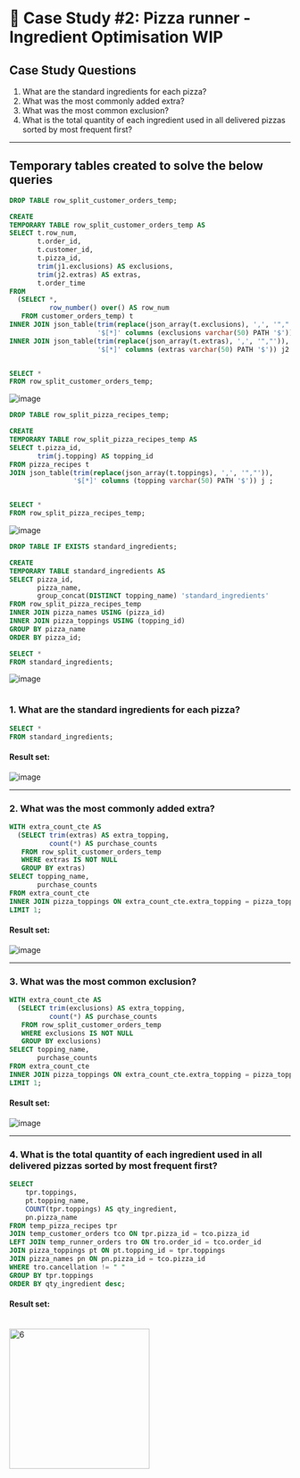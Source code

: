 # :pizza: Case Study #2: Pizza runner - Ingredient Optimisation WIP

## Case Study Questions

1. What are the standard ingredients for each pizza?
2. What was the most commonly added extra?
3. What was the most common exclusion?
4. What is the total quantity of each ingredient used in all delivered pizzas sorted by most frequent first?

***

## Temporary tables created to solve the below queries

```sql
DROP TABLE row_split_customer_orders_temp;

CREATE
TEMPORARY TABLE row_split_customer_orders_temp AS
SELECT t.row_num,
       t.order_id,
       t.customer_id,
       t.pizza_id,
       trim(j1.exclusions) AS exclusions,
       trim(j2.extras) AS extras,
       t.order_time
FROM
  (SELECT *,
          row_number() over() AS row_num
   FROM customer_orders_temp) t
INNER JOIN json_table(trim(replace(json_array(t.exclusions), ',', '","')),
                      '$[*]' columns (exclusions varchar(50) PATH '$')) j1
INNER JOIN json_table(trim(replace(json_array(t.extras), ',', '","')),
                      '$[*]' columns (extras varchar(50) PATH '$')) j2 ;


SELECT *
FROM row_split_customer_orders_temp;
``` 
![image](https://user-images.githubusercontent.com/77529445/168322232-dfbf27e4-519c-413d-ad8d-1b110903f7ee.png)


```sql
DROP TABLE row_split_pizza_recipes_temp;

CREATE
TEMPORARY TABLE row_split_pizza_recipes_temp AS
SELECT t.pizza_id,
       trim(j.topping) AS topping_id
FROM pizza_recipes t
JOIN json_table(trim(replace(json_array(t.toppings), ',', '","')),
                '$[*]' columns (topping varchar(50) PATH '$')) j ;


SELECT *
FROM row_split_pizza_recipes_temp;
``` 
![image](https://user-images.githubusercontent.com/77529445/168322313-099d7901-7d46-4390-81f2-1d18605a5084.png)


```sql
DROP TABLE IF EXISTS standard_ingredients;

CREATE
TEMPORARY TABLE standard_ingredients AS
SELECT pizza_id,
       pizza_name,
       group_concat(DISTINCT topping_name) 'standard_ingredients'
FROM row_split_pizza_recipes_temp
INNER JOIN pizza_names USING (pizza_id)
INNER JOIN pizza_toppings USING (topping_id)
GROUP BY pizza_name
ORDER BY pizza_id;

SELECT *
FROM standard_ingredients;
``` 
![image](https://user-images.githubusercontent.com/77529445/168322650-34dee02f-573d-495e-a75f-eeec2c295d21.png)


```sql

``` 


###  1. What are the standard ingredients for each pizza?

```sql
SELECT *
FROM standard_ingredients;
``` 
	
#### Result set:
![image](https://user-images.githubusercontent.com/77529445/167685439-27c169a5-dd82-4b60-bc4a-82f73f694b3a.png)

***

###  2. What was the most commonly added extra?

```sql
WITH extra_count_cte AS
  (SELECT trim(extras) AS extra_topping,
          count(*) AS purchase_counts
   FROM row_split_customer_orders_temp
   WHERE extras IS NOT NULL
   GROUP BY extras)
SELECT topping_name,
       purchase_counts
FROM extra_count_cte
INNER JOIN pizza_toppings ON extra_count_cte.extra_topping = pizza_toppings.topping_id
LIMIT 1;
``` 
	
#### Result set:
![image](https://user-images.githubusercontent.com/77529445/167685675-148a98ac-ea68-4978-8536-91ff5425f505.png)

***

###  3. What was the most common exclusion?

```sql
WITH extra_count_cte AS
  (SELECT trim(exclusions) AS extra_topping,
          count(*) AS purchase_counts
   FROM row_split_customer_orders_temp
   WHERE exclusions IS NOT NULL
   GROUP BY exclusions)
SELECT topping_name,
       purchase_counts
FROM extra_count_cte
INNER JOIN pizza_toppings ON extra_count_cte.extra_topping = pizza_toppings.topping_id
LIMIT 1;
``` 
	
#### Result set:
![image](https://user-images.githubusercontent.com/77529445/167685795-8a0ae1c6-0447-4e1f-aa84-70c68407549b.png)

***



### 4. What is the total quantity of each ingredient used in all delivered pizzas sorted by most frequent first?

```sql
SELECT
	tpr.toppings,
    pt.topping_name,
	COUNT(tpr.toppings) AS qty_ingredient,
    pn.pizza_name
FROM temp_pizza_recipes tpr
JOIN temp_customer_orders tco ON tpr.pizza_id = tco.pizza_id
LEFT JOIN temp_runner_orders tro ON tro.order_id = tco.order_id
JOIN pizza_toppings pt ON pt.topping_id = tpr.toppings
JOIN pizza_names pn ON pn.pizza_id = tco.pizza_id
WHERE tro.cancellation != " "
GROUP BY tpr.toppings
ORDER BY qty_ingredient desc;
```

#### Result set:
</br>
<img width="251" alt="6" src="https://user-images.githubusercontent.com/79323632/156983345-71043bc6-2b92-4649-8763-c32097e2cad5.PNG">
